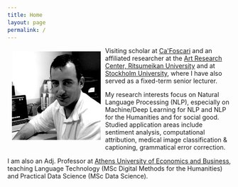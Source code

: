 ```yaml
---
title: Home
layout: page
permalink: /
---
```


<img src="docs/assets/logo.jpeg" align="left" width="200px" style="padding:10px;"/>

Visiting scholar at [Ca'Foscari](https://www.unive.it/) and an affiliated researcher at the [Art Research Center, Ritsumeikan University](https://www.arc.ritsumei.ac.jp/) and at [Stockholm University](https://dsv.su.se/en/), where I have also served as a fixed-term senior lecturer.

My research interests focus on Natural Language Processing (NLP), especially on Machine/Deep Learning for NLP and NLP for the Humanities and for social good. Studied application areas include sentiment analysis, computational attribution, medical image classification & captioning, grammatical error correction. 

I am also an Adj. Professor at [Athens University of Economics and Business](https://aueb.gr/en), teaching Language Technology (MSc Digital Methods for the Humanities) and Practical Data Science (MSc Data Science).
